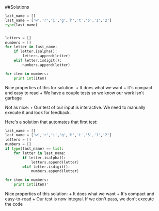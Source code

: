 ##Solutions

```python
last_name = []
last_name = ['w','r','i','g','h','t','5','1','2']
type(last_name)


letters = []
numbers = []
for letter in last_name:
    if letter.isalpha():
        letters.append(letter)
    elif letter.isdigit():
        numbers.append(letter)

for item in numbers:
    print int(item)


```

Nice properties of this for solution:
    + It does what we want
    + It's compact and easy to read
    + We have a couple tests so we know our work isn't garbage

Not as nice:
    + Our test of our input is interactive. We need to manually execute it and look for feedback.

Here's a solution that automates that first test:


```Python
last_name = []
last_name = ['w','r','i','g','h','t','5','1','2']
letters = []
numbers = []
if type(last_name) == list:
    for letter in last_name:
        if letter.isalpha():
            letters.append(letter)
        elif letter.isdigit():
            numbers.append(letter)

for item in numbers:
    print int(item)'

```

Nice properties of this solution:
    + It does what we want
    + It's compact and easy-to-read
    + Our test is now integral. If we don't pass, we don't execute the code







